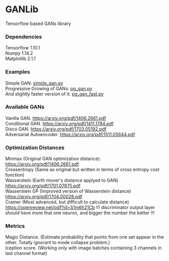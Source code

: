 # GANLib
Tensorflow based GANs library

### Dependencies
Tensorflow 1.10.1  
Numpy 1.14.2  
Matplotlib 2.1.1  

### Examples
Simple GAN: [simple_gan.py](https://github.com/Mylittlerapture/GANLib/blob/master/examples/simple_gan.py)  
Progressive Growing of GANs: [pg_gan.py](https://github.com/Mylittlerapture/GANLib/blob/master/examples/pg_gan.py)  
And slightly faster version of it: [pg_gan_fast.py](https://github.com/Mylittlerapture/GANLib/blob/master/examples/pg_gan_fast.py)

### Available GANs
Vanilla GAN. https://arxiv.org/pdf/1406.2661.pdf  
Conditional GAN. https://arxiv.org/pdf/1411.1784.pdf  
Disco GAN. https://arxiv.org/pdf/1703.05192.pdf  
Adversarial Autoencoder. https://arxiv.org/pdf/1511.05644.pdf

### Optimization Distances
Minmax (Original GAN optimization distance). https://arxiv.org/pdf/1406.2661.pdf  
Crossentropy (Same as original but written in terms of cross entropy cost function)  
Wasserstein (Earth mover's distance applyed to GAN) https://arxiv.org/pdf/1701.07875.pdf  
Wasserstein GP (Improved version of Wasserstein distance) https://arxiv.org/pdf/1704.00028.pdf  
Cramer (Most advanced, but difficult to calculate distance) https://openreview.net/pdf?id=S1m6h21Cb  !!! discriminator output layer should have more that one neuron, and bigger the number the better !!!  

### Metrics
Magic Distance. (Estimate probability that points from one set appear in the other. Totally ignorant to mode collapse problem.)  
Iception score. (Working only with image batches containing 3 channels in last channel format) 
